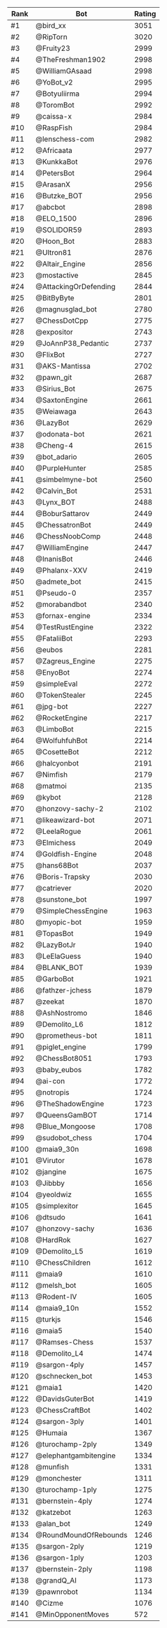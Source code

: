 Rank|Bot|Rating
---|---|---
#1|@bird_xx|3051
#2|@RipTorn|3020
#3|@Fruity23|2999
#4|@TheFreshman1902|2998
#5|@WilliamGAsaad|2998
#6|@YoBot_v2|2995
#7|@Botyuliirma|2994
#8|@ToromBot|2992
#9|@caissa-x|2984
#10|@RaspFish|2984
#11|@lenschess-com|2982
#12|@Africaata|2977
#13|@KunkkaBot|2976
#14|@PetersBot|2964
#15|@ArasanX|2956
#16|@Butzke_BOT|2956
#17|@abcbot|2898
#18|@ELO_1500|2896
#19|@SOLIDOR59|2893
#20|@Hoon_Bot|2883
#21|@Ultron81|2876
#22|@Altair_Engine|2856
#23|@mostactive|2845
#24|@AttackingOrDefending|2844
#25|@BitByByte|2801
#26|@magnusglad_bot|2780
#27|@ChessDotCpp|2775
#28|@expositor|2743
#29|@JoAnnP38_Pedantic|2737
#30|@FlixBot|2727
#31|@AKS-Mantissa|2702
#32|@pawn_git|2687
#33|@Sirius_Bot|2675
#34|@SaxtonEngine|2661
#35|@Weiawaga|2643
#36|@LazyBot|2629
#37|@odonata-bot|2621
#38|@Cheng-4|2615
#39|@bot_adario|2605
#40|@PurpleHunter|2585
#41|@simbelmyne-bot|2560
#42|@Calvin_Bot|2531
#43|@Lynx_BOT|2488
#44|@BoburSattarov|2449
#45|@ChessatronBot|2449
#46|@ChessNoobComp|2448
#47|@WilliamEngine|2447
#48|@InanisBot|2446
#49|@Phalanx-XXV|2419
#50|@admete_bot|2415
#51|@Pseudo-0|2357
#52|@morabandbot|2340
#53|@fornax-engine|2334
#54|@TestRustEngine|2322
#55|@FataliiBot|2293
#56|@eubos|2281
#57|@Zagreus_Engine|2275
#58|@EnyoBot|2274
#59|@simpleEval|2272
#60|@TokenStealer|2245
#61|@jpg-bot|2227
#62|@RocketEngine|2217
#63|@LimboBot|2215
#64|@WolfuhfuhBot|2214
#65|@CosetteBot|2212
#66|@halcyonbot|2191
#67|@Nimfish|2179
#68|@matmoi|2135
#69|@kybot|2128
#70|@honzovy-sachy-2|2102
#71|@likeawizard-bot|2071
#72|@LeelaRogue|2061
#73|@Elmichess|2049
#74|@Goldfish-Engine|2048
#75|@hans68Bot|2037
#76|@Boris-Trapsky|2030
#77|@catriever|2020
#78|@sunstone_bot|1997
#79|@SimpleChessEngine|1963
#80|@myopic-bot|1959
#81|@TopasBot|1949
#82|@LazyBotJr|1940
#83|@LeElaGuess|1940
#84|@BLANK_BOT|1939
#85|@GarboBot|1921
#86|@fathzer-jchess|1879
#87|@zeekat|1870
#88|@AshNostromo|1846
#89|@Demolito_L6|1812
#90|@prometheus-bot|1811
#91|@piglet_engine|1799
#92|@ChessBot8051|1793
#93|@baby_eubos|1782
#94|@ai-con|1772
#95|@notropis|1724
#96|@TheShadowEngine|1723
#97|@QueensGamBOT|1714
#98|@Blue_Mongoose|1708
#99|@sudobot_chess|1704
#100|@maia9_30n|1698
#101|@Virutor|1678
#102|@jangine|1675
#103|@Jibbby|1656
#104|@yeoldwiz|1655
#105|@simplexitor|1645
#106|@dtsudo|1641
#107|@honzovy-sachy|1636
#108|@HardRok|1627
#109|@Demolito_L5|1619
#110|@ChessChildren|1612
#111|@maia9|1610
#112|@melsh_bot|1605
#113|@Rodent-IV|1605
#114|@maia9_10n|1552
#115|@turkjs|1546
#116|@maia5|1540
#117|@Ramses-Chess|1537
#118|@Demolito_L4|1474
#119|@sargon-4ply|1457
#120|@schnecken_bot|1453
#121|@maia1|1420
#122|@DavidsGuterBot|1419
#123|@ChessCraftBot|1402
#124|@sargon-3ply|1401
#125|@Humaia|1367
#126|@turochamp-2ply|1349
#127|@elephantgambitengine|1334
#128|@munfish|1331
#129|@monchester|1311
#130|@turochamp-1ply|1275
#131|@bernstein-4ply|1274
#132|@katzebot|1263
#133|@alan_bot|1249
#134|@RoundMoundOfRebounds|1246
#135|@sargon-2ply|1219
#136|@sargon-1ply|1203
#137|@bernstein-2ply|1198
#138|@grandQ_AI|1173
#139|@pawnrobot|1134
#140|@Cizme|1076
#141|@MinOpponentMoves|572
